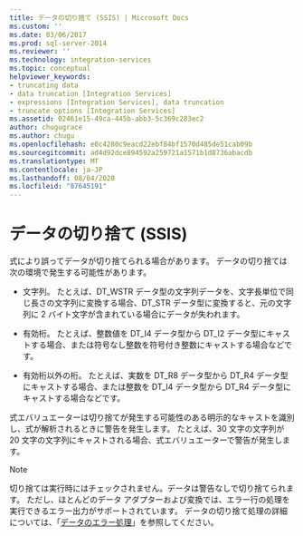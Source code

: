 ```yaml
---
title: データの切り捨て (SSIS) | Microsoft Docs
ms.custom: ''
ms.date: 03/06/2017
ms.prod: sql-server-2014
ms.reviewer: ''
ms.technology: integration-services
ms.topic: conceptual
helpviewer_keywords:
- truncating data
- data truncation [Integration Services]
- expressions [Integration Services], data truncation
- truncate options [Integration Services]
ms.assetid: 02461e15-49ca-445b-abb3-5c369c283ec2
author: chugugrace
ms.author: chugu
ms.openlocfilehash: e0c4280c9eacd22ebf84bf1570d485de51cab09b
ms.sourcegitcommit: ad4d92dce894592a259721a1571b1d8736abacdb
ms.translationtype: MT
ms.contentlocale: ja-JP
ms.lasthandoff: 08/04/2020
ms.locfileid: "87645191"
---
```

# <a name="data-truncation-ssis"></a>データの切り捨て (SSIS)
  式により誤ってデータが切り捨てられる場合があります。 データの切り捨ては次の環境で発生する可能性があります。  
  
-   文字列。 たとえば、DT_WSTR データ型の文字列データを、文字長単位で同じ長さの文字列に変換する場合、DT_STR データ型に変換すると、元の文字列に 2 バイト文字が含まれている場合にデータが失われます。  
  
-   有効桁。 たとえば、整数値を DT_I4 データ型から DT_I2 データ型にキャストする場合、または符号なし整数を符号付き整数にキャストする場合などです。  
  
-   有効桁以外の桁。 たとえば、実数を DT_R8 データ型から DT_R4 データ型にキャストする場合、または整数を DT_I4 データ型から DT_R4 データ型にキャストする場合などです。  
  
 式エバリュエーターは切り捨てが発生する可能性のある明示的なキャストを識別し、式が解析されるときに警告を発生します。 たとえば、30 文字の文字列が 20 文字の文字列にキャストされる場合、式エバリュエーターで警告が発生します。  
  
> [!NOTE]  
>  切り捨ては実行時にはチェックされません。データは警告なしで切り捨てられます。 ただし、ほとんどのデータ アダプターおよび変換では、エラー行の処理を実行できるエラー出力がサポートされています。 データの切り捨て処理の詳細については、「[データのエラー処理](../data-flow/error-handling-in-data.md)」を参照してください。  
  
  
